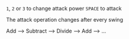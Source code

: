 `1`, `2` or `3` to change attack power
`SPACE` to attack

The attack operation changes after every swing


Add --> Subtract --> Divide --> Add --> ...